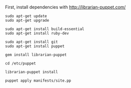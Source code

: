 First, install dependencies with http://librarian-puppet.com/

```
sudo apt-get update
sudo apt-get upgrade

sudo apt-get install build-essential
sudo apt-get install ruby-dev

sudo apt-get install git
sudo apt-get install puppet

gem install librarian-puppet

cd /etc/puppet

librarian-puppet install

puppet apply manifests/site.pp
```